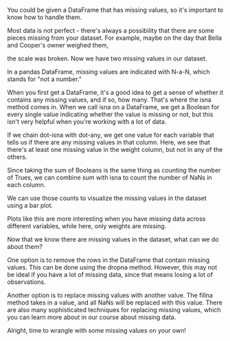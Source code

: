 You could be given a DataFrame that has missing values, so it's important to know how to handle them.

Most data is not perfect - there's always a possibility that there are some pieces missing from your dataset. For example, maybe on the day that Bella and Cooper's owner weighed them,

the scale was broken. Now we have two missing values in our dataset.

In a pandas DataFrame, missing values are indicated with N-a-N, which stands for "not a number."

When you first get a DataFrame, it's a good idea to get a sense of whether it contains any missing values, and if so, how many. That's where the isna method comes in. When we call isna on a DataFrame, we get a Boolean for every single value indicating whether the value is missing or not, but this isn't very helpful when you're working with a lot of data.

If we chain dot-isna with dot-any, we get one value for each variable that tells us if there are any missing values in that column. Here, we see that there's at least one missing value in the weight column, but not in any of the others.

Since taking the sum of Booleans is the same thing as counting the number of Trues, we can combine sum with isna to count the number of NaNs in each column.

We can use those counts to visualize the missing values in the dataset using a bar plot.

Plots like this are more interesting when you have missing data across different variables, while here, only weights are missing.

Now that we know there are missing values in the dataset, what can we do about them?

One option is to remove the rows in the DataFrame that contain missing values. This can be done using the dropna method. However, this may not be ideal if you have a lot of missing data, since that means losing a lot of observations.

Another option is to replace missing values with another value. The fillna method takes in a value, and all NaNs will be replaced with this value. There are also many sophisticated techniques for replacing missing values, which you can learn more about in our course about missing data.

Alright, time to wrangle with some missing values on your own!

